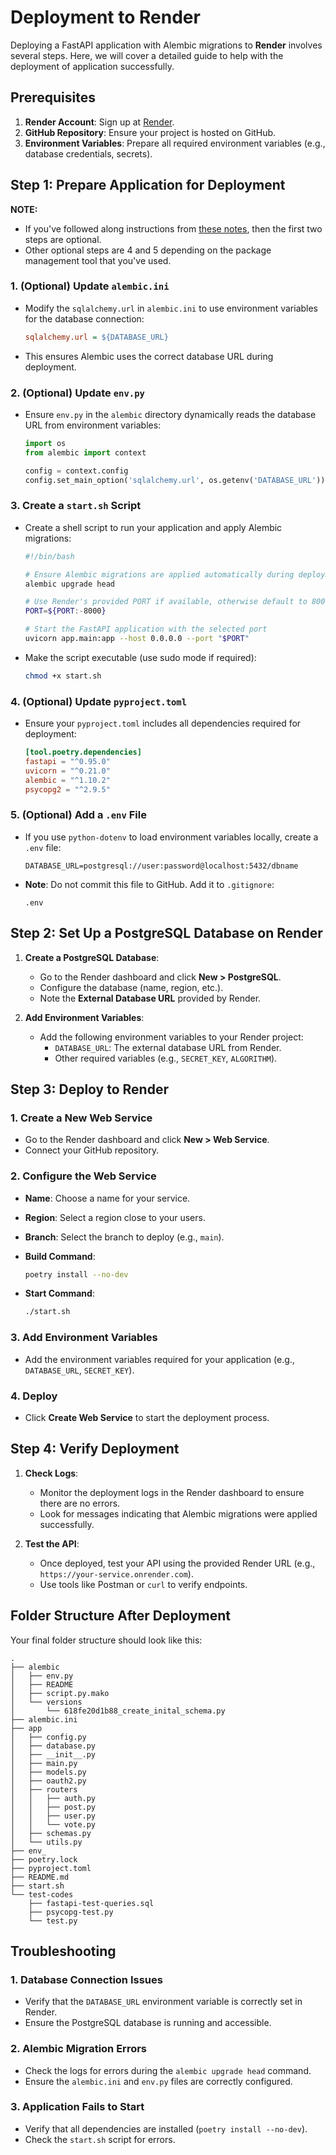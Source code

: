 # Deployment to Render

Deploying a FastAPI application with Alembic migrations to **Render** involves several steps. Here, we will cover a detailed guide to help with the deployment of application successfully.

## Prerequisites

1. **Render Account**: Sign up at [Render](https://render.com/).
2. **GitHub Repository**: Ensure your project is hosted on GitHub.
3. **Environment Variables**: Prepare all required environment variables (e.g., database credentials, secrets).

## Step 1: Prepare Application for Deployment

**NOTE:**

- If you've followed along instructions from [these notes](../intermediate/25-alembic-database-migration-tool.md), then the first two steps are optional.
- Other optional steps are 4 and 5 depending on the package management tool that you've used.

### 1. **(Optional) Update `alembic.ini`**

- Modify the `sqlalchemy.url` in `alembic.ini` to use environment variables for the database connection:

     ```ini
     sqlalchemy.url = ${DATABASE_URL}
     ```

- This ensures Alembic uses the correct database URL during deployment.

### 2. **(Optional) Update `env.py`**

- Ensure `env.py` in the `alembic` directory dynamically reads the database URL from environment variables:

     ```python
     import os
     from alembic import context

     config = context.config
     config.set_main_option('sqlalchemy.url', os.getenv('DATABASE_URL'))
     ```

### 3. **Create a `start.sh` Script**

- Create a shell script to run your application and apply Alembic migrations:

     ```bash
     #!/bin/bash

     # Ensure Alembic migrations are applied automatically during deployment
     alembic upgrade head

     # Use Render's provided PORT if available, otherwise default to 8000
     PORT=${PORT:-8000}

     # Start the FastAPI application with the selected port
     uvicorn app.main:app --host 0.0.0.0 --port "$PORT"
     ```

- Make the script executable (use sudo mode if required):

     ```bash
     chmod +x start.sh
     ```

### 4. **(Optional) Update `pyproject.toml`**

- Ensure your `pyproject.toml` includes all dependencies required for deployment:

     ```toml
     [tool.poetry.dependencies]
     fastapi = "^0.95.0"
     uvicorn = "^0.21.0"
     alembic = "^1.10.2"
     psycopg2 = "^2.9.5"
     ```

### 5. **(Optional) Add a `.env` File**

- If you use `python-dotenv` to load environment variables locally, create a `.env` file:

     ```env
     DATABASE_URL=postgresql://user:password@localhost:5432/dbname
     ```

- **Note**: Do not commit this file to GitHub. Add it to `.gitignore`:

     ```gitignore
     .env
     ```

## Step 2: Set Up a PostgreSQL Database on Render

1. **Create a PostgreSQL Database**:
   - Go to the Render dashboard and click **New > PostgreSQL**.
   - Configure the database (name, region, etc.).
   - Note the **External Database URL** provided by Render.

2. **Add Environment Variables**:
   - Add the following environment variables to your Render project:
     - `DATABASE_URL`: The external database URL from Render.
     - Other required variables (e.g., `SECRET_KEY`, `ALGORITHM`).

## Step 3: Deploy to Render

### 1. **Create a New Web Service**

- Go to the Render dashboard and click **New > Web Service**.
- Connect your GitHub repository.

### 2. **Configure the Web Service**

- **Name**: Choose a name for your service.
- **Region**: Select a region close to your users.
- **Branch**: Select the branch to deploy (e.g., `main`).
- **Build Command**:

     ```bash
     poetry install --no-dev
     ```

- **Start Command**:

     ```bash
     ./start.sh
     ```

### 3. **Add Environment Variables**

- Add the environment variables required for your application (e.g., `DATABASE_URL`, `SECRET_KEY`).

### 4. **Deploy**

- Click **Create Web Service** to start the deployment process.

## Step 4: Verify Deployment

1. **Check Logs**:
   - Monitor the deployment logs in the Render dashboard to ensure there are no errors.
   - Look for messages indicating that Alembic migrations were applied successfully.

2. **Test the API**:
   - Once deployed, test your API using the provided Render URL (e.g., `https://your-service.onrender.com`).
   - Use tools like Postman or `curl` to verify endpoints.

## Folder Structure After Deployment

Your final folder structure should look like this:

```
.
├── alembic
│   ├── env.py
│   ├── README
│   ├── script.py.mako
│   └── versions
│       └── 618fe20d1b88_create_inital_schema.py
├── alembic.ini
├── app
│   ├── config.py
│   ├── database.py
│   ├── __init__.py
│   ├── main.py
│   ├── models.py
│   ├── oauth2.py
│   ├── routers
│   │   ├── auth.py
│   │   ├── post.py
│   │   ├── user.py
│   │   └── vote.py
│   ├── schemas.py
│   └── utils.py
├── env_
├── poetry.lock
├── pyproject.toml
├── README.md
├── start.sh
└── test-codes
    ├── fastapi-test-queries.sql
    ├── psycopg-test.py
    └── test.py
```

## Troubleshooting

### 1. **Database Connection Issues**

- Verify that the `DATABASE_URL` environment variable is correctly set in Render.
- Ensure the PostgreSQL database is running and accessible.

### 2. **Alembic Migration Errors**

- Check the logs for errors during the `alembic upgrade head` command.
- Ensure the `alembic.ini` and `env.py` files are correctly configured.

### 3. **Application Fails to Start**

- Verify that all dependencies are installed (`poetry install --no-dev`).
- Check the `start.sh` script for errors.
